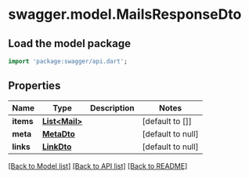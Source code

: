 # swagger.model.MailsResponseDto

## Load the model package
```dart
import 'package:swagger/api.dart';
```

## Properties
Name | Type | Description | Notes
------------ | ------------- | ------------- | -------------
**items** | [**List&lt;Mail&gt;**](Mail.md) |  | [default to []]
**meta** | [**MetaDto**](MetaDto.md) |  | [default to null]
**links** | [**LinkDto**](LinkDto.md) |  | [default to null]

[[Back to Model list]](../README.md#documentation-for-models) [[Back to API list]](../README.md#documentation-for-api-endpoints) [[Back to README]](../README.md)

